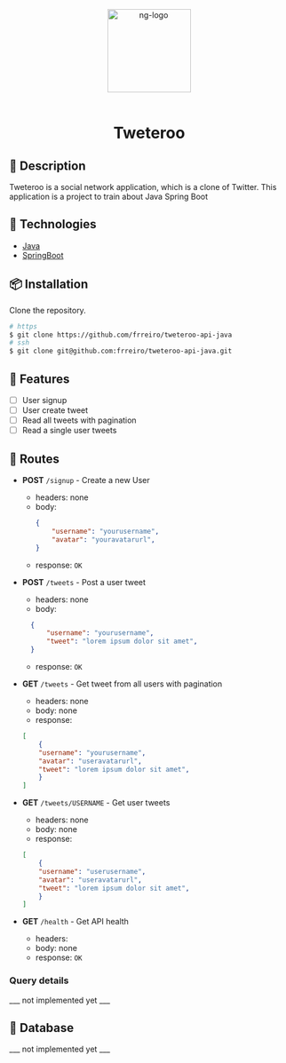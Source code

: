 <div align="center" >
  <img width="150px" src="https://bootcampra.notion.site/image/https%3A%2F%2Fs3-us-west-2.amazonaws.com%2Fsecure.notion-static.com%2F5e9da2a7-eb35-45d8-bdab-81e5dcf58be8%2Fimage_2022-01-20_171006.png?table=block&id=9dc37f2b-9bc9-4554-aac3-91b783971b53&spaceId=f797e032-5eb2-4c9d-beb7-cd7181e19e47&width=250&userId=&cache=v2" alt="ng-logo" width="400">
  <br>
  <br>
  <h1>Tweteroo</h1>
</div>

## 📝 Description


Tweteroo is a social network application, which is a clone of Twitter. This application is a project to train about Java Spring Boot

## 🚀 Technologies

- [Java](https://www.java.com)
- [SpringBoot](https://spring.io/projects/spring-boot)

## 📦 Installation

Clone the repository.

```bash
# https
$ git clone https://github.com/frreiro/tweteroo-api-java
# ssh
$ git clone git@github.com:frreiro/tweteroo-api-java.git
```



## 📌 Features

- [ ] User signup
- [ ] User create tweet
- [ ] Read all tweets with pagination
- [ ] Read a single user tweets

## 🔀 Routes

- **POST** `/signup` - Create a new User
  - headers: none
  - body:
	```json
	{
		"username": "yourusername",
		"avatar": "youravatarurl",
	}
	```
  - response: `OK` 

- **POST** `/tweets` - Post a user tweet 
  - headers: none
  - body: 
  ```json
	{
		"username": "yourusername",
		"tweet": "lorem ipsum dolor sit amet",
	}
	```
  - response: `OK` 
- **GET** `/tweets` - Get tweet from all users with pagination
    - headers: none 
    - body: none
    - response:
    ```json
	[
		{
		"username": "yourusername",
		"avatar": "useravatarurl",
		"tweet": "lorem ipsum dolor sit amet",
		}	
	]
	``` 
- **GET** `/tweets/USERNAME` - Get user tweets
    - headers: none 
    - body: none
    - response:
    ```json
	[
		{
		"username": "userusername",
		"avatar": "useravatarurl",
		"tweet": "lorem ipsum dolor sit amet",
		}	
	]
	``` 
- **GET** `/health` - Get API health
    - headers: 
    - body: none
    - response: `OK`


### Query details

 ___ not implemented yet ___


## 💽 Database

 ___ not implemented yet ___

